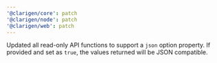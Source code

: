 ```yaml
---
'@clarigen/core': patch
'@clarigen/node': patch
'@clarigen/web': patch
---
```


Updated all read-only API functions to support a `json` option property. If provided and set as `true`, the values returned will be JSON compatible.
